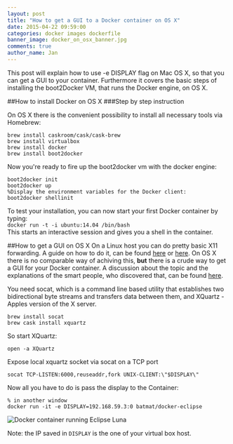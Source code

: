 ```yaml
---
layout: post
title: "How to get a GUI to a Docker container on OS X"
date: 2015-04-22 09:59:00
categories: docker images dockerfile
banner_image: docker_on_osx_banner.jpg
comments: true
author_name: Jan
---
```


This post will explain how to use -e DISPLAY flag on Mac OS X, so that you can get a GUI to your container. Furthermore it covers the basic steps of installing the boot2Docker VM, that runs the Docker engine, on OS X.
<!--more-->   

##How to install Docker on OS X
###Step by step instruction

On OS X there is the convenient possibility to install all necessary tools via Homebrew:
    
    brew install caskroom/cask/cask-brew
    brew install virtualbox
    brew install docker
    brew install boot2docker

Now you're ready to fire up the boot2docker vm with the docker engine:  
    
    boot2docker init
    boot2docker up
    %Display the environment variables for the Docker client:  
    boot2docker shellinit

To test your installation, you can now start your first Docker container by typing:  
```docker run -t -i ubuntu:14.04 /bin/bash```  
This starts an interactive session and gives you a shell in the container.

##How to get a GUI on OS X
On a Linux host you can do pretty basic X11 forwarding. A guide on how to do it, can be found [here](http://fabiorehm.com/blog/2014/09/11/running-gui-apps-with-docker/) or [here](https://registry.hub.docker.com/u/batmat/docker-eclipse/).
On OS X there is no comparable way of achiving this, __but__ there is a crude way to get a GUI for your Docker container. A discussion about the topic and the explanations of the smart people, who discovered that, can be found [here](https://github.com/docker/docker/issues/8710).   

You need socat, which is a command line based utility that establishes two bidirectional byte streams and transfers data between them, and XQuartz - Apples version of the X server.  
    
    brew install socat   
    brew cask install xquartz

So start XQuartz:  

    open -a XQuartz

Expose local xquartz socket via socat on a TCP port  

    socat TCP-LISTEN:6000,reuseaddr,fork UNIX-CLIENT:\"$DISPLAY\"

Now all you have to do is pass the display to the Container:  

    % in another window   
    docker run -it -e DISPLAY=192.168.59.3:0 batmat/docker-eclipse

![Docker container running Eclipse Luna]({{site.url}}/assets/images/docker_eclipse_osx.png)

Note: the IP saved in `DISPLAY` is the one of your virtual box host. 


